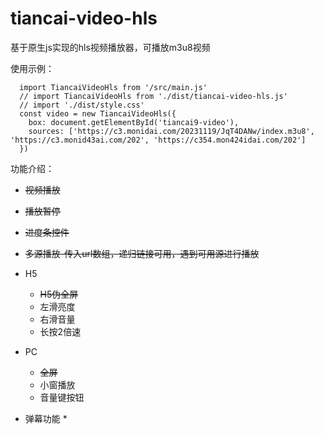 # tiancai-video-hls

基于原生js实现的hls视频播放器，可播放m3u8视频

使用示例：

```
  import TiancaiVideoHls from '/src/main.js'
  // import TiancaiVideoHls from './dist/tiancai-video-hls.js'
  // import './dist/style.css'
  const video = new TiancaiVideoHls({
    box: document.getElementById('tiancai9-video'),
    sources: ['https://c3.monidai.com/20231119/JqT4DANw/index.m3u8', 'https://c3.monid43ai.com/202', 'https://c354.mon424idai.com/202']
  })
```



功能介绍：

* ~~视频播放~~
* ~~播放暂停~~
* ~~进度条控件~~
* ~~多源播放-传入url数组，递归链接可用，遇到可用源进行播放~~
* H5
  * ~~H5伪全屏~~
  * 左滑亮度
  * 右滑音量
  * 长按2倍速
* PC
  * ~~全屏~~
  * 小窗播放
  * 音量键按钮

* 弹幕功能
  * 
